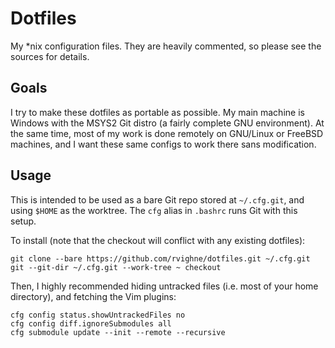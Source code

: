 # Dotfiles

My \*nix configuration files. They are heavily commented, so please see the sources for details.

## Goals

I try to make these dotfiles as portable as possible. My main machine is Windows with the MSYS2 Git distro (a fairly complete GNU environment). At the same time, most of my work is done remotely on GNU/Linux or FreeBSD machines, and I want these same configs to work there sans modification.

## Usage

This is intended to be used as a bare Git repo stored at `~/.cfg.git`, and using `$HOME` as the worktree. The `cfg` alias in `.bashrc` runs Git with this setup.

To install (note that the checkout will conflict with any existing dotfiles):

	git clone --bare https://github.com/rvighne/dotfiles.git ~/.cfg.git
	git --git-dir ~/.cfg.git --work-tree ~ checkout

Then, I highly recommended hiding untracked files (i.e. most of your home directory), and fetching the Vim plugins:

	cfg config status.showUntrackedFiles no
	cfg config diff.ignoreSubmodules all
	cfg submodule update --init --remote --recursive
